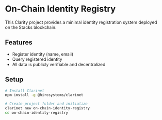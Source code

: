 # On-Chain Identity Registry

This Clarity project provides a minimal identity registration system deployed on the Stacks blockchain.

## Features

- Register identity (name, email)
- Query registered identity
- All data is publicly verifiable and decentralized

## Setup

```bash
# Install Clarinet
npm install -g @hirosystems/clarinet

# Create project folder and initialize
clarinet new on-chain-identity-registry
cd on-chain-identity-registry

